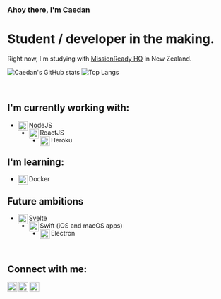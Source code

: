 ### Ahoy there, I'm Caedan

# Student / developer in the making.
Right now, I'm studying with [MissionReady HQ](https://www.missionreadyhq.com) in New Zealand.

![Caedan's GitHub stats](https://github-readme-stats.vercel.app/api?username=CaedanLavender)
![Top Langs](https://github-readme-stats.vercel.app/api/top-langs/?username=CaedanLavender&layout=compact)

<br />

## I'm currently working with:
- [<img align="left" width="22px" src="https://cdn.jsdelivr.net/npm/simple-icons@5.23.0/icons/nodedotjs.svg" />][#]NodeJS
- [<img align="left" width="22px" src="https://cdn.jsdelivr.net/npm/simple-icons@5.23.0/icons/react.svg" />][#]ReactJS
- [<img align="left" width="22px" src="https://cdn.jsdelivr.net/npm/simple-icons@5.23.0/icons/heroku.svg" />][#]Heroku

## I'm learning:
- [<img align="left" width="22px" src="https://cdn.jsdelivr.net/npm/simple-icons@5.23.0/icons/docker.svg" />][#]Docker

## Future ambitions
- [<img align="left" width="22px" src="https://cdn.jsdelivr.net/npm/simple-icons@5.23.0/icons/svelte.svg" />][#]Svelte 
- [<img align="left" width="22px" src="https://cdn.jsdelivr.net/npm/simple-icons@5.23.0/icons/swift.svg" />][#]Swift (iOS and macOS apps)
- [<img align="left" width="22px" src="https://cdn.jsdelivr.net/npm/simple-icons@5.23.0/icons/electron.svg" />][#]Electron
<br />

## Connect with me:

[<img align="left" width="22px" src="https://cdn.jsdelivr.net/npm/simple-icons@5.23.0/icons/github.svg"/>][GitHub]
[<img align="left" width="22px" src="https://cdn.jsdelivr.net/npm/simple-icons@5.23.0/icons/linkedin.svg" />][LinkedIn]
[<img align="left" width="22px" src="https://cdn.jsdelivr.net/npm/simple-icons@5.23.0/icons/devdotto.svg" />][Dev.to]

[GitHub]: https://www.github.com/CaedanLavender
[LinkedIn]: https://www.linkedin.com/in/caedan/
[Dev.to]: https://www.dev.to/caedan
[#]: #

